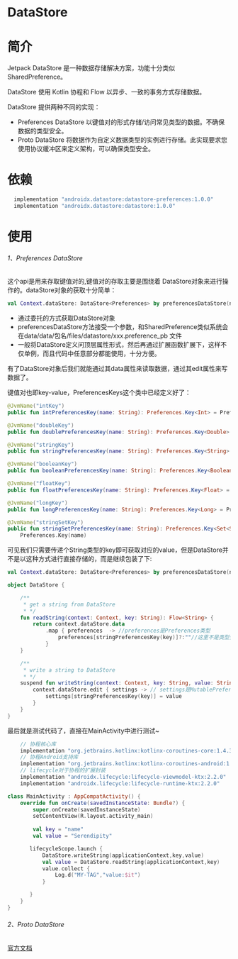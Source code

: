 # DataStore

# 简介

Jetpack DataStore 是一种数据存储解决方案，功能十分类似SharedPreference。

DataStore 使用 Kotlin 协程和 Flow 以异步、一致的事务方式存储数据。

DataStore 提供两种不同的实现：

- Preferences DataStore 以键值对的形式存储/访问常见类型的数据。不确保数据的类型安全。
- Proto DataStore 将数据作为自定义数据类型的实例进行存储。此实现要求您使用协议缓冲区来定义架构，可以确保类型安全。

# 依赖


```groovy
  implementation "androidx.datastore:datastore-preferences:1.0.0"
  implementation "androidx.datastore:datastore:1.0.0"
```

# 使用

###### 1、Preferences DataStore

这个api是用来存取键值对的,键值对的存取主要是围绕着 DataStore<Preferences>对象来进行操作的。dataStore对象的获取十分简单：

```kotlin
val Context.dataStore: DataStore<Preferences> by preferencesDataStore(name = "my_data")
```
- 通过委托的方式获取DataStore<Preferences>对象
- preferencesDataStore方法接受一个参数，和SharedPreference类似系统会在data/data/包名/files/datastore/xxx.preference_pb 文件
- 一般将DataStore<Preferences>定义问顶层属性形式，然后再通过扩展函数扩展下，这样不仅单例，而且代码中任意部分都能使用，十分方便。

有了DataStore<Preferences>对象后我们就能通过其data属性来读取数据，通过其edit属性来写数据了。

键值对也即key-value，PreferencesKeys这个类中已经定义好了：

```kotlin
@JvmName("intKey")
public fun intPreferencesKey(name: String): Preferences.Key<Int> = Preferences.Key(name)

@JvmName("doubleKey")
public fun doublePreferencesKey(name: String): Preferences.Key<Double> = Preferences.Key(name)

@JvmName("stringKey")
public fun stringPreferencesKey(name: String): Preferences.Key<String> = Preferences.Key(name)

@JvmName("booleanKey")
public fun booleanPreferencesKey(name: String): Preferences.Key<Boolean> = Preferences.Key(name)

@JvmName("floatKey")
public fun floatPreferencesKey(name: String): Preferences.Key<Float> = Preferences.Key(name)

@JvmName("longKey")
public fun longPreferencesKey(name: String): Preferences.Key<Long> = Preferences.Key(name)

@JvmName("stringSetKey")
public fun stringSetPreferencesKey(name: String): Preferences.Key<Set<String>> =
    Preferences.Key(name)
```
可见我们只需要传递个String类型的key即可获取对应的value，但是DataStore<Preferences>并不是以这种方式进行直接存储的，而是继续包装了下:

```kotlin
val Context.dataStore: DataStore<Preferences> by preferencesDataStore(name = "my_data")

object DataStore {

    /**
     * get a string from DataStore
     * */
    fun readString(context: Context, key: String): Flow<String> {
        return context.dataStore.data
            .map { preferences  -> //preferences是Preferences类型
                preferences[stringPreferencesKey(key)]?:""//这里不是类型安全的
            }
    }

    /**
     * write a string to DataStore
     * */
    suspend fun writeString(context: Context, key: String, value: String) {
        context.dataStore.edit { settings -> // settings是MutablePreferences类型
            settings[stringPreferencesKey(key)] = value
        }
    }
}
```

最后就是测试代码了，直接在MainActivity中进行测试~

```groovy
    // 协程核心库
    implementation "org.jetbrains.kotlinx:kotlinx-coroutines-core:1.4.3"
    // 协程Android支持库
    implementation "org.jetbrains.kotlinx:kotlinx-coroutines-android:1.4.3"
    // lifecycle对于协程的扩展封装
    implementation "androidx.lifecycle:lifecycle-viewmodel-ktx:2.2.0"
    implementation "androidx.lifecycle:lifecycle-runtime-ktx:2.2.0"
```

```kotlin
class MainActivity : AppCompatActivity() {
    override fun onCreate(savedInstanceState: Bundle?) {
        super.onCreate(savedInstanceState)
        setContentView(R.layout.activity_main)
        
        val key = "name"
        val value = "Serendipity"

       lifecycleScope.launch {
           DataStore.writeString(applicationContext,key,value)
           val value = DataStore.readString(applicationContext,key)
           value.collect {
               Log.d("MY-TAG","value:$it")
           }

       }
    }
}
```

###### 2、Proto DataStore




[官方文档](https://developer.android.google.cn/topic/libraries/architecture/datastore)
